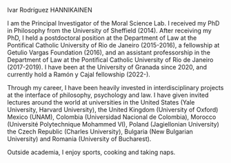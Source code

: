 Ivar Rodríguez HANNIKAINEN

I am the Principal Investigator of the Moral Science Lab. I received my PhD in Philosophy from the University of Sheffield (2014). After receiving my PhD, I held a postdoctoral position at the Department of Law at the Pontifical Catholic University of Rio de Janeiro (2015-2016), a fellowship at Getulio Vargas Foundation (2016), and an assistant professorship in the Department of Law at the Pontifical Catholic University of Rio de Janeiro (2017-2019). I have been at the University of Granada since 2020, and currently hold a Ramón y Cajal fellowship (2022-).

Through my career, I have been heavily invested in interdisciplinary projects at the interface of philosophy, psychology and law. I have given invited lectures around the world at universities in the United States (Yale University, Harvard University), the United Kingdom (University of Oxford) Mexico (UNAM), Colombia (Universidad Nacional de Colombia), Morocco (Université Polytechnique Mohammed VI), Poland (Jagiellonian University) the Czech Republic (Charles University), Bulgaria (New Bulgarian University) and Romania (University of Bucharest). 

Outside academia, I enjoy sports, cooking and taking naps.